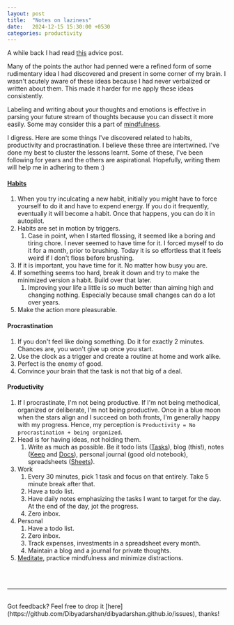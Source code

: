 ```yaml
---
layout: post
title:  "Notes on laziness"
date:   2024-12-15 15:30:00 +0530
categories: productivity
---
```


A while back I had read [this](https://nabeelqu.co/advice) advice post.

Many of the points the author had penned were a refined form of some rudimentary idea I had discovered and present in some corner of my brain. I wasn't acutely aware of these ideas because I had never verbalized or written about them. This made it harder for me apply these ideas consistently.

Labeling and writing about your thoughts and emotions is effective in parsing your future stream of thoughts because you can dissect it more easily. Some may consider this a part of [mindfulness](https://www.nhs.uk/every-mind-matters/mental-wellbeing-tips/what-is-mindfulness/).

I digress. Here are some things I've discovered related to habits, productivity and procrastination. I believe these three are intertwined. I've done my best to cluster the lessons learnt. Some of these, I've been following for years and the others are aspirational. Hopefully, writing them will help me in adhering to them :)

#### [Habits](https://youtu.be/75d_29QWELk?si=P-5-A8uoR9-CdJVz)
   1. When you try inculcating a new habit, initially you might have to force yourself to do it and have to expend energy. If you do it frequently, eventually it will become a habit. Once that happens, you can do it in autopilot.
   2. Habits are set in motion by triggers.
      1. Case in point, when I started flossing, it seemed like a boring and tiring chore. I never seemed to have time for it. I forced myself to do it for a month, prior to brushing. Today it is so effortless that it feels weird if I don't floss before brushing.
   3. If it is important, you have time for it. No matter how busy you are.
   4. If something seems too hard, break it down and try to make the minimized version a habit. Build over that later.
      1. Improving your life a little is so much better than aiming high and changing nothing. Especially because small changes can do a lot over years. 
   5. Make the action more pleasurable.

#### Procrastination
   1. If you don't feel like doing something. Do it for exactly 2 minutes. Chances are, you won't give up once you start.
   2. Use the clock as a trigger and create a routine at home and work alike.
   3. Perfect is the enemy of good.
   4. Convince your brain that the task is not that big of a deal.

#### Productivity
   1. If I procrastinate, I'm not being productive. If I'm not being methodical, organized or deliberate, I'm not being productive. Once in a blue moon when the stars align and I succeed on both fronts, I'm generally happy with my progress. Hence, my perception is `Productivity = No procrastination + being organized`.
   2. Head is for having ideas, not holding them.
      1. Write as much as possible. Be it todo lists ([Tasks](https://tasks.google.com)), blog (this!), notes ([Keep](https://keep.google.com) and [Docs](https://docs.google.com)), personal journal (good old notebook), spreadsheets ([Sheets](https://sheets.google.com)).
   3. Work
      1. Every 30 minutes, pick 1 task and focus on that entirely. Take 5 minute break after that.
      2. Have a todo list.
      3. Have daily notes emphasizing the tasks I want to target for the day. At the end of the day, jot the progress.
      4. Zero inbox.
   4. Personal
      1. Have a todo list.
      2. Zero inbox.
      3. Track expenses, investments in a spreadsheet every month.
      4. Maintain a blog and a journal for private thoughts.
   5. [Meditate](https://www.nhs.uk/every-mind-matters/mental-wellbeing-tips/how-to-meditate-for-beginners/), practice mindfulness and minimize distractions.

<br>
<br>

---

<br>
Got feedback? Feel free to drop it [here](https://github.com/Dibyadarshan/dibyadarshan.github.io/issues), thanks!

